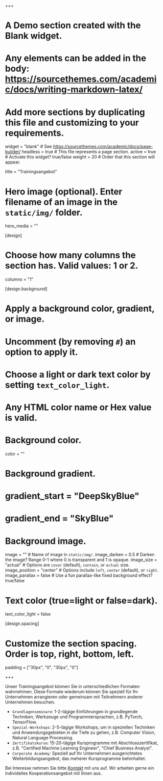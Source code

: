+++
# A Demo section created with the Blank widget.
# Any elements can be added in the body: https://sourcethemes.com/academic/docs/writing-markdown-latex/
# Add more sections by duplicating this file and customizing to your requirements.

widget = "blank"  # See https://sourcethemes.com/academic/docs/page-builder/
headless = true  # This file represents a page section.
active = true  # Activate this widget? true/false
weight = 20  # Order that this section will appear.

title = "Trainingsangebot"

# Hero image (optional). Enter filename of an image in the `static/img/` folder.
hero_media = ""

[design]
  # Choose how many columns the section has. Valid values: 1 or 2.
  columns = "1"

  
[design.background]
  # Apply a background color, gradient, or image.
  #   Uncomment (by removing `#`) an option to apply it.
  #   Choose a light or dark text color by setting `text_color_light`.
  #   Any HTML color name or Hex value is valid.

  # Background color.
  color = ""
  
  # Background gradient.
  # gradient_start = "DeepSkyBlue"
  # gradient_end = "SkyBlue"
  
  # Background image.
  image = ""  # Name of image in `static/img/`.
  image_darken = 0.5  # Darken the image? Range 0-1 where 0 is transparent and 1 is opaque.
  image_size = "actual"  #  Options are `cover` (default), `contain`, or `actual` size.
  image_position = "center"  # Options include `left`, `center` (default), or `right`.
  image_parallax = false  # Use a fun parallax-like fixed background effect? true/false

  # Text color (true=light or false=dark).
  text_color_light = false

[design.spacing]
  # Customize the section spacing. Order is top, right, bottom, left.
  padding = ["30px", "0", "30px", "0"]



+++

Unser Trainingsangebot können Sie in unterschiedlichen Formaten wahrnehmen. Diese Formate wiederum können Sie speziell für Ihr Unternehmen arrangieren oder gemeinsam mit Teilnehmern anderer Unternehmen besuchen.

* `Grundlagenseminare`: 1-2-tägige Einführungen in grundlegende Techniken, Werkzeuge und Programmiersprachen, z.B. PyTorch, TensorFlow.
* `Spezial-Workshops`: 2-5-tägige Workshops, um in speziellen Techniken und Anwendungsgebieten in die Tiefe zu gehen, z.B. Computer Vision, Natural Language Processing.
* `Zertifikatskurse`: 15-20-tägige Kursprogramme mit Abschlusszertifikat, z.B. "Certified Machine Learning Engineer", "Chief Business Analyst".
* `Corporate Academy`: Speziell auf Ihr Unternehmen ausgerichtetes Weiterbildungsangebot, das meherer Kursprogramme behinhaltet.

Bei Interesse nehmen Sie bitte [*Kontakt*](/#contact) mit uns auf. Wir arbeiten gerne ein individelles Kooperationsangebot mit Ihnen aus.



